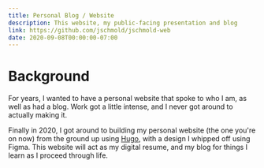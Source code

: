 ```yaml
---
title: Personal Blog / Website
description: This website, my public-facing presentation and blog
link: https://github.com/jschmold/jschmold-web
date: 2020-09-08T00:00:00-07:00
---
```


# Background

For years, I wanted to have a personal website that spoke to who I am, as well as had a blog. Work got a little intense, and I never got around to actually making it.

Finally in 2020, I got around to building my personal website (the one you're on now) from the ground up using [Hugo](https://gohugo.io/), with a design I whipped off using Figma. This website will act as my digital resume, and my blog for things I learn as I proceed through life.
